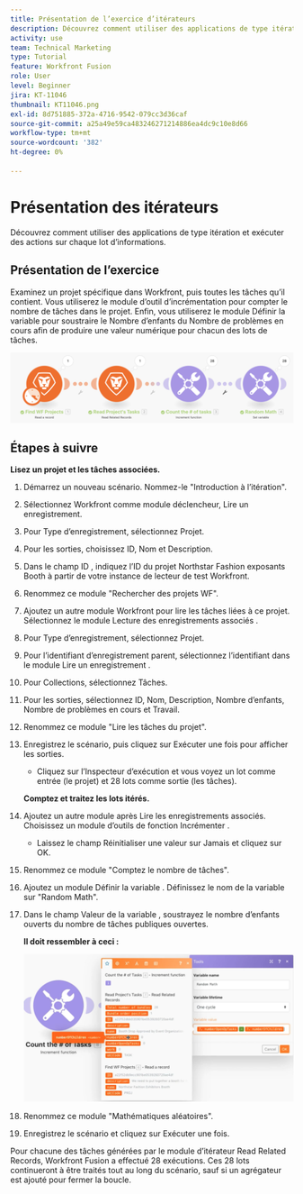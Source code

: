 ```yaml
---
title: Présentation de l’exercice d’itérateurs
description: Découvrez comment utiliser des applications de type itération et exécuter des actions sur chaque lot d’informations.
activity: use
team: Technical Marketing
type: Tutorial
feature: Workfront Fusion
role: User
level: Beginner
jira: KT-11046
thumbnail: KT11046.png
exl-id: 8d751885-372a-4716-9542-079cc3d36caf
source-git-commit: a25a49e59ca483246271214886ea4dc9c10e8d66
workflow-type: tm+mt
source-wordcount: '382'
ht-degree: 0%

---
```


# Présentation des itérateurs

Découvrez comment utiliser des applications de type itération et exécuter des actions sur chaque lot d’informations.

## Présentation de l’exercice

Examinez un projet spécifique dans Workfront, puis toutes les tâches qu’il contient. Vous utiliserez le module d’outil d’incrémentation pour compter le nombre de tâches dans le projet. Enfin, vous utiliserez le module Définir la variable pour soustraire le Nombre d’enfants du Nombre de problèmes en cours afin de produire une valeur numérique pour chacun des lots de tâches.

![Présentation des itérateurs Image 1](../12-exercises/assets/introduction-to-iterators-walkthrough-1.png)

## Étapes à suivre

**Lisez un projet et les tâches associées.**

1. Démarrez un nouveau scénario. Nommez-le &quot;Introduction à l’itération&quot;.
1. Sélectionnez Workfront comme module déclencheur, Lire un enregistrement.
1. Pour Type d’enregistrement, sélectionnez Projet.
1. Pour les sorties, choisissez ID, Nom et Description.
1. Dans le champ ID , indiquez l’ID du projet Northstar Fashion exposants Booth à partir de votre instance de lecteur de test Workfront.
1. Renommez ce module &quot;Rechercher des projets WF&quot;.
1. Ajoutez un autre module Workfront pour lire les tâches liées à ce projet. Sélectionnez le module Lecture des enregistrements associés .
1. Pour Type d’enregistrement, sélectionnez Projet.
1. Pour l’identifiant d’enregistrement parent, sélectionnez l’identifiant dans le module Lire un enregistrement .
1. Pour Collections, sélectionnez Tâches.
1. Pour les sorties, sélectionnez ID, Nom, Description, Nombre d’enfants, Nombre de problèmes en cours et Travail.
1. Renommez ce module &quot;Lire les tâches du projet&quot;.
1. Enregistrez le scénario, puis cliquez sur Exécuter une fois pour afficher les sorties.

   + Cliquez sur l’Inspecteur d’exécution et vous voyez un lot comme entrée (le projet) et 28 lots comme sortie (les tâches).

   **Comptez et traitez les lots itérés.**

1. Ajoutez un autre module après Lire les enregistrements associés. Choisissez un module d’outils de fonction Incrémenter .

   + Laissez le champ Réinitialiser une valeur sur Jamais et cliquez sur OK.

1. Renommez ce module &quot;Comptez le nombre de tâches&quot;.
1. Ajoutez un module Définir la variable . Définissez le nom de la variable sur &quot;Random Math&quot;.
1. Dans le champ Valeur de la variable , soustrayez le nombre d’enfants ouverts du nombre de tâches publiques ouvertes.

   **Il doit ressembler à ceci :**

   ![Présentation des itérateurs Image 2](../12-exercises/assets/introduction-to-iterators-walkthrough-2.png)

1. Renommez ce module &quot;Mathématiques aléatoires&quot;.
1. Enregistrez le scénario et cliquez sur Exécuter une fois.

Pour chacune des tâches générées par le module d’itérateur Read Related Records, Workfront Fusion a effectué 28 exécutions. Ces 28 lots continueront à être traités tout au long du scénario, sauf si un agrégateur est ajouté pour fermer la boucle.
